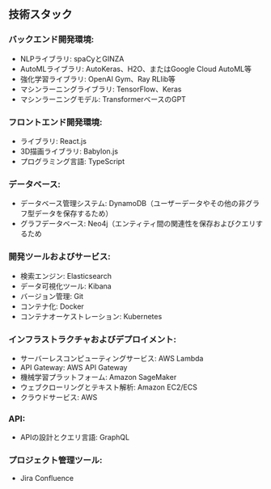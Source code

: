 ## 技術スタック


### バックエンド開発環境:
- NLPライブラリ: spaCyとGINZA
- AutoMLライブラリ: AutoKeras、H2O、またはGoogle Cloud AutoML等
- 強化学習ライブラリ: OpenAI Gym、Ray RLlib等
- マシンラーニングライブラリ: TensorFlow、Keras
- マシンラーニングモデル: TransformerベースのGPT

### フロントエンド開発環境:

- ライブラリ: React.js
- 3D描画ライブラリ: Babylon.js
- プログラミング言語: TypeScript

### データベース:

- データベース管理システム: DynamoDB（ユーザーデータやその他の非グラフ型データを保存するため）
- グラフデータベース: Neo4j（エンティティ間の関連性を保存およびクエリするため

### 開発ツールおよびサービス:

- 検索エンジン: Elasticsearch
- データ可視化ツール: Kibana
- バージョン管理: Git
- コンテナ化: Docker
- コンテナオーケストレーション: Kubernetes

###  インフラストラクチャおよびデプロイメント:

- サーバーレスコンピューティングサービス: AWS Lambda
- API Gateway: AWS API Gateway
- 機械学習プラットフォーム: Amazon SageMaker
- ウェブクローリングとテキスト解析: Amazon EC2/ECS
- クラウドサービス: AWS

### API: 
- APIの設計とクエリ言語: GraphQL

### プロジェクト管理ツール:
- Jira Confluence

